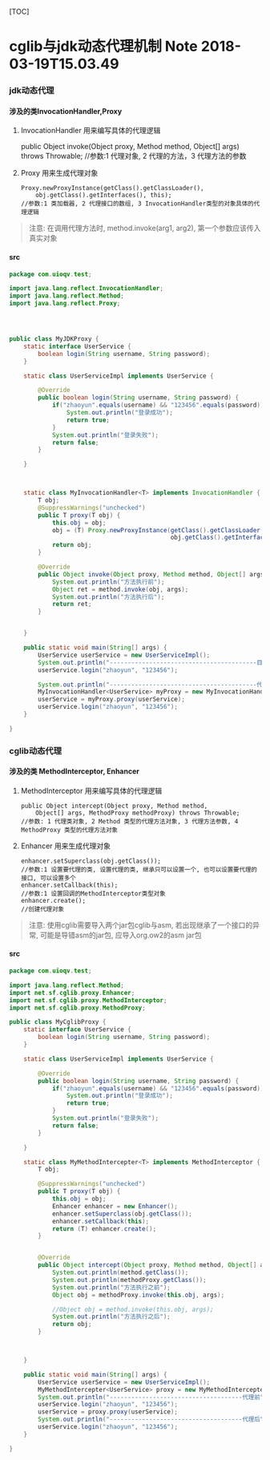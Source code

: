 [TOC]



cglib与jdk动态代理机制 Note 2018-03-19T15.03.49
========================

### jdk动态代理
#### 涉及的类InvocationHandler,Proxy

1. InvocationHandler 
  用来编写具体的代理逻辑

      public Object invoke(Object proxy, Method method,
          Object[] args) throws Throwable;
      //参数:1 代理对象, 2 代理的方法，3 代理方法的参数

2.  Proxy
用来生成代理对象

	    Proxy.newProxyInstance(getClass().getClassLoader(),
	    	obj.getClass().getInterfaces(), this);
	    //参数:1 类加载器, 2 代理接口的数组, 3 InvocationHandler类型的对象具体的代理逻辑

> 注意: 在调用代理方法时, method.invoke(arg1, arg2), 第一个参数应该传入真实对象

#### src
```java
package com.uioqv.test;

import java.lang.reflect.InvocationHandler;
import java.lang.reflect.Method;
import java.lang.reflect.Proxy;




public class MyJDKProxy {
    static interface UserService {
        boolean login(String username, String password);
    }

    static class UserServiceImpl implements UserService {

        @Override
        public boolean login(String username, String password) {
            if("zhaoyun".equals(username) && "123456".equals(password)) {
                System.out.println("登录成功");
                return true;
            }
            System.out.println("登录失败");
            return false;
        }

    }



    static class MyInvocationHandler<T> implements InvocationHandler {
        T obj;
        @SuppressWarnings("unchecked")
        public T proxy(T obj) {
            this.obj = obj;
            obj = (T) Proxy.newProxyInstance(getClass().getClassLoader(),
                                             obj.getClass().getInterfaces(), this);
            return obj;
        }	

        @Override
        public Object invoke(Object proxy, Method method, Object[] args) throws Throwable {
            System.out.println("方法执行前");
            Object ret = method.invoke(obj, args);
            System.out.println("方法执行后");
            return ret;
        }


    }

    public static void main(String[] args) {
        UserService userService = new UserServiceImpl();
        System.out.println("-----------------------------------------目标对象执行");
        userService.login("zhaoyun", "123456");

        System.out.println("-----------------------------------------代理对象执行");
        MyInvocationHandler<UserService> myProxy = new MyInvocationHandler<>();
        userService = myProxy.proxy(userService);
        userService.login("zhaoyun", "123456");
    }

}
```
### cglib动态代理
#### 涉及的类 MethodInterceptor, Enhancer

1.  MethodInterceptor 
用来编写具体的代理逻辑

	    public Object intercept(Object proxy, Method method,
	        Object[] args, MethodProxy methodProxy) throws Throwable;
	    //参数: 1 代理类对象, 2 Method 类型的代理方法对象, 3 代理方法参数, 4 MethodProxy 类型的代理方法对象

2.  Enhancer
用来生成代理对象

	    enhancer.setSuperclass(obj.getClass());
	    //参数:1 设置要代理的类, 设置代理的类, 继承只可以设置一个, 也可以设置要代理的接口, 可以设置多个
	    enhancer.setCallback(this);
	    //参数:1 设置回调的MethodInterceptor类型对象
	    enhancer.create();
	    //创建代理对象
> 注意: 使用cglib需要导入两个jar包cglib与asm, 若出现继承了一个接口的异常, 可能是导错asm的jar包, 应导入org.ow2的asm jar包

#### src
```java
package com.uioqv.test;

import java.lang.reflect.Method;
import net.sf.cglib.proxy.Enhancer;
import net.sf.cglib.proxy.MethodInterceptor;
import net.sf.cglib.proxy.MethodProxy;

public class MyCglibProxy {
    static interface UserService {
        boolean login(String username, String password);
    }

    static class UserServiceImpl implements UserService {

        @Override
        public boolean login(String username, String password) {
            if("zhaoyun".equals(username) && "123456".equals(password)) {
                System.out.println("登录成功");
                return true;
            }
            System.out.println("登录失败");
            return false;
        }

    }

    static class MyMethodIntercepter<T> implements MethodInterceptor {
        T obj;

        @SuppressWarnings("unchecked")
        public T proxy(T obj) {
            this.obj = obj;
            Enhancer enhancer = new Enhancer();
            enhancer.setSuperclass(obj.getClass());
            enhancer.setCallback(this);
            return (T) enhancer.create();
        }


        @Override
        public Object intercept(Object proxy, Method method, Object[] args, MethodProxy methodProxy) throws Throwable {
            System.out.println(method.getClass());
            System.out.println(methodProxy.getClass());
            System.out.println("方法执行之前");
            Object obj = methodProxy.invoke(this.obj, args);

            //Object obj = method.invoke(this.obj, args);
            System.out.println("方法执行之后");
            return obj;
        }



    } 

    public static void main(String[] args) {
        UserService userService = new UserServiceImpl();
        MyMethodIntercepter<UserService> proxy = new MyMethodIntercepter<UserService>();
        System.out.println("-------------------------------------代理前");
        userService.login("zhaoyun", "123456");
        userService = proxy.proxy(userService);
        System.out.println("-------------------------------------代理后");
        userService.login("zhaoyun", "123456");
    }

}
```